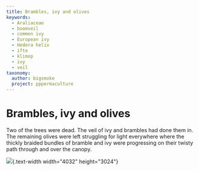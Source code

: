 ```yaml
---
title: Brambles, ivy and olives
keywords:
  - Araliaceae
  - boomveil
  - common ivy
  - European ivy
  - Hedera helix
  - ifte
  - klimop
  - ivy
  - veil
taxonomy:
  author: bigsmoke
  project: pppermaculture
---
```


# Brambles, ivy and olives

Two of the trees were dead. The veil of ivy and brambles had done them in. The remaining olives were left struggling for light everywhere where the thickly braided bundles of bramble and ivy were progressing on their twisty path through and over the canopy. 

![](Ponte_de_Pedra_2017-11-14_Olive_yard_2.jpg){.text-width width="4032" height="3024"}

<?project-insert?>

